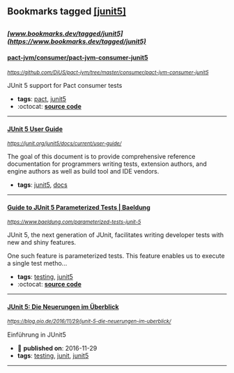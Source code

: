 ## Bookmarks tagged [[junit5]](https://www.bookmarks.dev/search?q=[junit5])

_<sup><sup>[www.bookmarks.dev/tagged/junit5](https://www.bookmarks.dev/tagged/junit5)</sup></sup>_
---
#### [pact-jvm/consumer/pact-jvm-consumer-junit5](https://github.com/DiUS/pact-jvm/tree/master/consumer/pact-jvm-consumer-junit5)
_<sup>https://github.com/DiUS/pact-jvm/tree/master/consumer/pact-jvm-consumer-junit5</sup>_

JUnit 5 support for Pact consumer tests
* **tags**: [pact](../tagged/pact.md), [junit5](../tagged/junit5.md)
* :octocat: **[source code](https://github.com/DiUS/pact-jvm/tree/master/consumer/pact-jvm-consumer-junit5)**
---
#### [JUnit 5 User Guide](https://junit.org/junit5/docs/current/user-guide/)
_<sup>https://junit.org/junit5/docs/current/user-guide/</sup>_

The goal of this document is to provide comprehensive reference documentation for programmers writing tests, extension authors, and engine authors as well as build tool and IDE vendors.
* **tags**: [junit5](../tagged/junit5.md), [docs](../tagged/docs.md)
---
#### [Guide to JUnit 5 Parameterized Tests | Baeldung](https://www.baeldung.com/parameterized-tests-junit-5)
_<sup>https://www.baeldung.com/parameterized-tests-junit-5</sup>_

JUnit 5, the next generation of JUnit, facilitates writing developer tests with new and shiny features.

One such feature is parameterized tests. This feature enables us to execute a single test metho...
* **tags**: [testing](../tagged/testing.md), [junit5](../tagged/junit5.md)
* :octocat: **[source code](https://github.com/eugenp/tutorials/tree/master/testing-modules/junit5-annotations)**
---
#### [JUnit 5: Die Neuerungen im Überblick ](https://blog.oio.de/2016/11/29/junit-5-die-neuerungen-im-uberblick/)
_<sup>https://blog.oio.de/2016/11/29/junit-5-die-neuerungen-im-uberblick/</sup>_

Einführung in JUnit5
* :calendar: **published on**: 2016-11-29
* **tags**: [testing](../tagged/testing.md), [junit](../tagged/junit.md), [junit5](../tagged/junit5.md)
---
